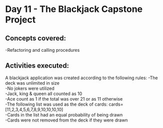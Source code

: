 # **Day 11 - The Blackjack Capstone Project**

## Concepts covered:
-Refactoring and calling procedures

## Activities executed:
A blackjack application was created according to the following rules:
-The deck was unlimited in size\
-No jokers were utilized\
-Jack, king & queen all counted as 10\
-Ace count as 1 if the total was over 21 or as 11 otherwise\
-The following list was used as the deck of cards: cards=[11,2,3,4,5,6,7,8,9,10,10,10,10]\
-Cards in the list had an equal probability of being drawn\
-Cards were not removed from the deck if they were drawn